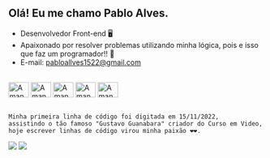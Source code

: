 ## Olá! Eu me chamo Pablo Alves.

- Desenvolvedor Front-end 🖥
- Apaixonado por resolver problemas utilizando minha lógica, pois e isso que faz um programador!! 🥰
- E-mail: pabloallves1522@gmail.com 

<br>
<div style="display: inline_block">
    <img align="center" alt="Amanda-html" height="30" width="40" src="https://cdn.jsdelivr.net/gh/devicons/devicon/icons/html5/html5-original.svg" />
    <img align="center" alt="Amanda-css" height="30" width="40" src="https://cdn.jsdelivr.net/gh/devicons/devicon/icons/css3/css3-original.svg" />
    <img align="center" alt="Amanda-sass" height="30" width="40" src="https://cdn.jsdelivr.net/gh/devicons/devicon/icons/sass/sass-original.svg" />
    <img align="center" alt="Amanda-js" height="30" width="40" src="https://cdn.jsdelivr.net/gh/devicons/devicon/icons/javascript/javascript-original.svg" />
    <img align="center" alt="Amanda-react" height="30" width="40" src="https://cdn.jsdelivr.net/gh/devicons/devicon/icons/react/react-original.svg" />
</div>
<br>

```
Minha primeira linha de código foi digitada em 15/11/2022,
assistindo o tão famoso "Gustavo Guanabara" criador do Curso em Video,
hoje escrever linhas de código virou minha paixão ❤❤.
```
 <div> 
  <a href="https://www.linkedin.com/in/pablo-alves-ribeiro-629bba245/" target="_blank"><img src="https://img.shields.io/badge/-LinkedIn-%230077B5?style=for-the-badge&logo=linkedin&logoColor=white"></a> 
 <a href="https://api.whatsapp.com/send?phone=5531989369803&text=" target="_blank"><img src="https://img.shields.io/badge/WhatsApp-25D366?style=for-the-badge&logo=whatsapp&logoColor=white"></a>
</div>
